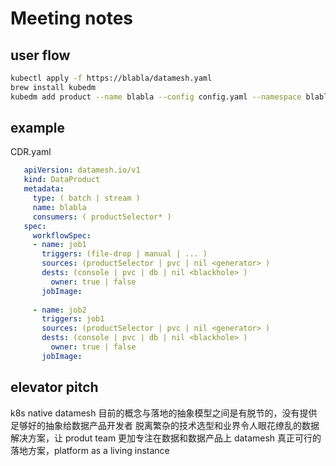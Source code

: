 # Meeting notes

## user flow

```bash
kubectl apply -f https://blabla/datamesh.yaml
brew install kubedm
kubedm add product --name blabla --config config.yaml --namespace blabla
```

## example

CDR.yaml

```yaml
   apiVersion: datamesh.io/v1
   kind: DataProduct
   metadata:
     type: ( batch | stream )
     name: blabla
     consumers: ( productSelector* )
   spec:
     workflowSpec:
     - name: job1
       triggers: (file-drop | manual | ... )
       sources: (productSelector | pvc | nil <generator> )
       dests: (console | pvc | db | nil <blackhole> )
         owner: true | false
       jobImage:
       
     - name: job2
       triggers: job1
       sources: (productSelector | pvc | nil <generator> )
       dests: (console | pvc | db | nil <blackhole> )
         owner: true | false
       jobImage:
```

## elevator pitch

k8s native
datamesh 目前的概念与落地的抽象模型之间是有脱节的，没有提供足够好的抽象给数据产品开发者
脱离繁杂的技术选型和业界令人眼花缭乱的数据解决方案，让 produt team 更加专注在数据和数据产品上
datamesh 真正可行的落地方案，platform as a living instance

